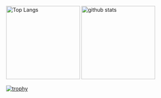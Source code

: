 <p align="left"> 
  <img alt="Top Langs" height="200px" src="https://github-readme-stats.vercel.app/api/top-langs/?username=AbeHiroto&layout=compact&count_private=true&show_icons=true&theme=dark" />
  <img alt="github stats" height="200px" src="https://github-readme-stats.vercel.app/api?username=AbeHiroto&count_private=true&show_icons=true&show_icons=true&theme=dark&hide=issues,contribs" />
</p>

[![trophy](https://github-profile-trophy.vercel.app/?username=AbeHiroto&theme=oldie&column=7&rank=S,AAA,AA,A,B
)](https://github.com/ryo-ma/github-profile-trophy)
